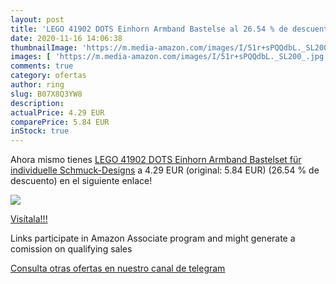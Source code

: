 ```yaml
---
layout: post
title: 'LEGO 41902 DOTS Einhorn Armband Bastelse al 26.54 % de descuento'
date: 2020-11-16 14:06:38
thumbnailImage: 'https://m.media-amazon.com/images/I/51r+sPQQdbL._SL200_.jpg'
images: [ 'https://m.media-amazon.com/images/I/51r+sPQQdbL._SL200_.jpg' ]
comments: true
category: ofertas
author: ring
slug: B07X8Q3YW8
description:
actualPrice: 4.29 EUR
comparePrice: 5.84 EUR
inStock: true
---
```


Ahora mismo tienes [LEGO 41902 DOTS Einhorn Armband Bastelset für individuelle Schmuck-Designs](https://www.amazon.de/dp/B07X8Q3YW8/?tag=redken02-21) a 4.29 EUR (original: 5.84 EUR) (26.54 %  de descuento) en el siguiente enlace!

[![](https://m.media-amazon.com/images/I/51r+sPQQdbL._SL200_.jpg)](https://www.amazon.de/dp/B07X8Q3YW8/?tag=redken02-21)

[Visítala!!!](https://www.amazon.de/dp/B07X8Q3YW8/?tag=redken02-21)

Links participate in Amazon Associate program and might generate a comission on qualifying sales

[Consulta otras ofertas en nuestro canal de telegram](https://t.me/s/ofertas25)

